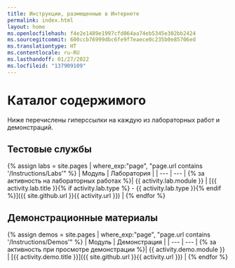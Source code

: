 ```yaml
---
title: Инструкции, размещенные в Интернете
permalink: index.html
layout: home
ms.openlocfilehash: f4e2e1489e1997cfd064aa74eb5345e302bb2424
ms.sourcegitcommit: 600ccb76999dbc6fe9f7eaece0c235b0e85706ed
ms.translationtype: HT
ms.contentlocale: ru-RU
ms.lasthandoff: 01/27/2022
ms.locfileid: "137909109"
---
```

# <a name="content-directory"></a>Каталог содержимого

Ниже перечислены гиперссылки на каждую из лабораторных работ и демонстраций.

## <a name="labs"></a>Тестовые службы

{% assign labs = site.pages | where_exp:"page", "page.url contains '/Instructions/Labs'" %}
| Модуль | Лаборатория |
| --- | --- | 
{% за активность на лабораторных работах  %}| {{ activity.lab.module }} | [{{ activity.lab.title }}{% if activity.lab.type %} - {{ activity.lab.type }}{% endif %}]({{ site.github.url }}{{ activity.url }}) |
{% endfor %}

## <a name="demos"></a>Демонстрационные материалы

{% assign demos = site.pages | where_exp:"page", "page.url contains '/Instructions/Demos'" %}
| Модуль | Демонстрация |
| --- | --- | 
{% за активность при просмотре демонстрации  %}| {{ activity.demo.module }} | [{{ activity.demo.title }}]({{ site.github.url }}{{ activity.url }}) |
{% endfor %}
